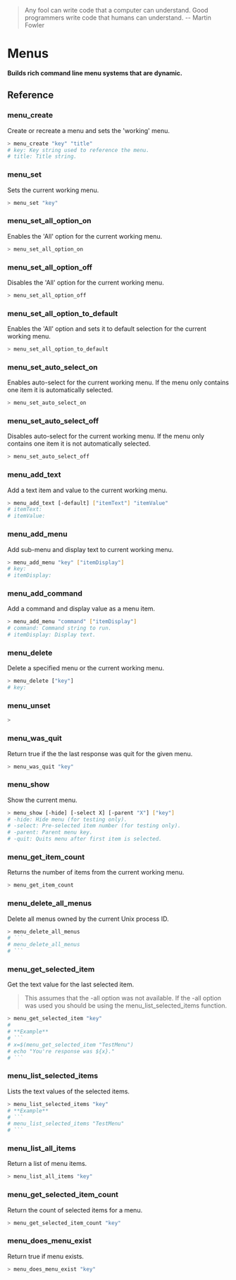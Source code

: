 > Any fool can write code that a computer can understand. Good programmers write code that humans can understand. -- Martin Fowler

# Menus

**Builds rich command line menu systems that are dynamic.**



## Reference


### menu_create
Create or recreate a menu and sets the 'working' menu.
```bash
> menu_create "key" "title"
# key: Key string used to reference the menu.
# title: Title string.
```

### menu_set
Sets the current working menu.
```bash
> menu_set "key"
```

### menu_set_all_option_on
Enables the 'All' option for the current working menu.
```bash
> menu_set_all_option_on
```

### menu_set_all_option_off
Disables the 'All' option for the current working menu.
```bash
> menu_set_all_option_off
```

### menu_set_all_option_to_default
Enables the 'All' option and sets it to default selection for the current working menu.
```bash
> menu_set_all_option_to_default
```

### menu_set_auto_select_on
Enables auto-select for the current working menu.
If the menu only contains one item it is automatically selected.
```bash
> menu_set_auto_select_on
```

### menu_set_auto_select_off
Disables auto-select for the current working menu.
If the menu only contains one item it is not automatically selected.
```bash
> menu_set_auto_select_off
```

### menu_add_text
Add a text item and value to the current working menu.
```bash
> menu_add_text [-default] ["itemText"] "itemValue"
# itemText:
# itemValue:
```

### menu_add_menu
Add sub-menu and display text to current working menu.
```bash
> menu_add_menu "key" ["itemDisplay"]
# key:
# itemDisplay:
```

### menu_add_command
Add a command and display value as a menu item.
```bash
> menu_add_menu "command" ["itemDisplay"]
# command: Command string to run.
# itemDisplay: Display text.
```

### menu_delete
Delete a specified menu or the current working menu.
```bash
> menu_delete ["key"]
# key:
```

### menu_unset

```bash
> 
```

### menu_was_quit
Return true if the the last response was quit for the given menu.
```bash
> menu_was_quit "key"
```

### menu_show
Show the current menu.
```bash
> menu_show [-hide] [-select X] [-parent "X"] ["key"]
# -hide: Hide menu (for testing only).
# -select: Pre-selected item number (for testing only).
# -parent: Parent menu key.
# -quit: Quits menu after first item is selected.
```

### menu_get_item_count
Returns the number of items from the current working menu.
```bash
> menu_get_item_count
```

### menu_delete_all_menus
Delete all menus owned by the current Unix process ID.
```bash
> menu_delete_all_menus
# ```
# menu_delete_all_menus
# ```
```

### menu_get_selected_item
Get the text value for the last selected item.

> This assumes that the -all option was not available. If the -all option
> was used you should be using the menu_list_selected_items function.

```bash
> menu_get_selected_item "key"
# 
# **Example**
# ```
# x=$(menu_get_selected_item "TestMenu")
# echo "You're response was ${x}."
# ```
```

### menu_list_selected_items
Lists the text values of the selected items.
```bash
> menu_list_selected_items "key"
# **Example**
# ```
# menu_list_selected_items "TestMenu"
# ```
```

### menu_list_all_items
Return a list of menu items.
```bash
> menu_list_all_items "key"
```

### menu_get_selected_item_count
Return the count of selected items for a menu.
```bash
> menu_get_selected_item_count "key"
```

### menu_does_menu_exist
Return true if menu exists.
```bash
> menu_does_menu_exist "key"
```

